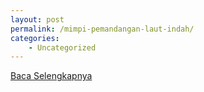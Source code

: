 ```yaml
---
layout: post
permalink: /mimpi-pemandangan-laut-indah/
categories:
    - Uncategorized
---
```


[Baca Selengkapnya](/02)